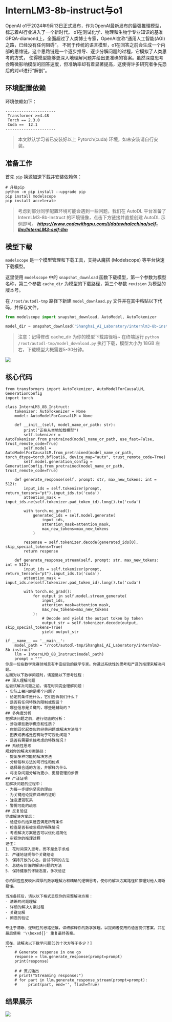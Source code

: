 <h1>InternLM3-8b-instruct与o1</h1>

OpenAI o1于2024年9月13日正式发布，作为OpenAI最新发布的最强推理模型，标志着AI行业进入了一个新时代。
o1在测试化学、物理和生物学专业知识的基准GPQA-diamond上，全面超过了人类博士专家，OpenAI宣称“通用人工智能(AGI)之路，已经没有任何阻碍”。
不同于传统的语言模型，o1在回答之前会生成一个内部的思维链。这个思路链是一个逐步推导、逐步分解问题的过程，它模拟了人类思考的方式，
使得模型能够更深入地理解问题并给出更准确的答案。虽然深度思考会略微影响模型的回答速度，但准确率却有着显著提高，这使得许多研究者争先恐后的对o1进行“解剖”。

## 环境配置依赖

环境依赖如下：
```
----------------------
 Transformer >=4.48 
 Torch == 2.3.0     
 Cuda ==  12.1  
----------------------
```

 >本文默认学习者已安装好以上 Pytorch(cuda) 环境，如未安装请自行安装。

## 准备工作

首先 `pip` 换源加速下载并安装依赖包：

```shell
# 升级pip
python -m pip install --upgrade pip
pip install modelscope
pip install accelerate
```
> 考虑到部分同学配置环境可能会遇到一些问题，我们在 AutoDL 平台准备了 InternLM3-8b-Instruct 的环境镜像，点击下方链接并直接创建 AutoDL 示例即可。
> ***https://www.codewithgpu.com/i/datawhalechina/self-llm/InternLM3-self-llm***

## 模型下载

`modelscope` 是一个模型管理和下载工具，支持从魔搭 (Modelscope) 等平台快速下载模型。

这里使用 `modelscope` 中的 `snapshot_download` 函数下载模型，第一个参数为模型名称，第二个参数 `cache_dir` 为模型的下载路径，第三个参数 `revision` 为模型的版本号。

在 `/root/autodl-tmp` 路径下新建 `model_download.py` 文件并在其中粘贴以下代码，并保存文件。

```python
from modelscope import snapshot_download, AutoModel, AutoTokenizer

model_dir = snapshot_download('Shanghai_AI_Laboratory/internlm3-8b-instruct', cache_dir='./', revision='master')
```

> 注意：记得修改 cache_dir 为你的模型下载路径哦~
在终端运行 `python /root/autodl-tmp/model_download.py` 执行下载，模型大小为 18GB 左右，下载模型大概需要5-30分钟。
<img src="https://github.com/riannyway/self-llm/blob/patch-1/models/InternLM3/images/o1.png?raw=true">

## 核心代码
```
from transformers import AutoTokenizer, AutoModelForCausalLM, GenerationConfig
import torch

class InternLM3_8B_Instruct:
    tokenizer: AutoTokenizer = None
    model: AutoModelForCausalLM = None

    def __init__(self, model_name_or_path: str):
        print("正在从本地加载模型")
        self.tokenizer = AutoTokenizer.from_pretrained(model_name_or_path, use_fast=False, trust_remote_code=True)
        self.model = AutoModelForCausalLM.from_pretrained(model_name_or_path, torch_dtype=torch.bfloat16, device_map="auto", trust_remote_code=True)
        self.model.generation_config = GenerationConfig.from_pretrained(model_name_or_path, trust_remote_code=True)

    def generate_response(self, prompt: str, max_new_tokens: int = 512):
        input_ids = self.tokenizer(prompt, return_tensors="pt").input_ids.to('cuda')
        attention_mask = input_ids.ne(self.tokenizer.pad_token_id).long().to('cuda')

        with torch.no_grad():
            generated_ids = self.model.generate(
                input_ids,
                attention_mask=attention_mask,
                max_new_tokens=max_new_tokens
            )

        response = self.tokenizer.decode(generated_ids[0], skip_special_tokens=True)
        return response

    def generate_response_stream(self, prompt: str, max_new_tokens: int = 512):
        input_ids = self.tokenizer(prompt, return_tensors="pt").input_ids.to('cuda')
        attention_mask = input_ids.ne(self.tokenizer.pad_token_id).long().to('cuda')

        with torch.no_grad():
            for output in self.model.stream_generate(
                input_ids,
                attention_mask=attention_mask,
                max_new_tokens=max_new_tokens
            ):
                # Decode and yield the output token by token
                output_str = self.tokenizer.decode(output, skip_special_tokens=True)
                yield output_str

if __name__ == '__main__':
    model_path = "/root/autodl-tmp/Shanghai_AI_Laboratory/internlm3-8b-instruct"
    llm = InternLM3_8B_Instruct(model_path)
    prompt = """
你是一位在数学竞赛领域具有丰富经验的数学专家。你通过系统性的思考和严谨的推理来解决问题。
在面对以下数学问题时，请遵循以下思考过程：
## 深入理解问题
在尝试解决问题之前，请花时间完全理解问题：
- 实际上被问的是哪个问题？
- 给定的条件是什么，它们告诉我们什么？
- 是否有任何特殊的限制或假设？
- 哪些信息是关键的，哪些是辅助的？
## 多角度分析
在解决问题之前，进行彻底的分析：
- 涉及哪些数学概念和性质？
- 你能回忆起类似的经典问题或解决方法吗？
- 图表或表格是否有助于可视化问题？
- 是否有需要单独考虑的特殊情况？
## 系统性思考
规划你的解决方案路径：
- 提出多种可能的解决方法
- 分析每种方法的可行性和优点
- 选择最合适的方法，并解释为什么
- 将复杂问题分解为更小、更易管理的步骤
## 严谨证明
在解决问题的过程中：
- 为每一步提供坚实的理由
- 为关键结论提供详细的证明
- 注意逻辑联系
- 警惕可能的疏忽
## 反复验证
完成解决方案后：
- 验证你的结果是否满足所有条件
- 检查是否有被忽视的特殊情况
- 考虑解决方案是否可以优化或简化
- 审视你的推理过程
记住：
1. 花时间深入思考，而不是急于求成
2. 严谨地证明每个关键结论
3. 保持开放的心态，尝试不同的方法
4. 总结有价值的解决问题的方法
5. 保持健康的怀疑态度，多次验证

你的回应应反映出深厚的数学理解力和精确的逻辑思考，使你的解决方案路径和推理对他人清晰易懂。

当准备好后，请以以下格式呈现你的完整解决方案：
- 清晰的问题理解
- 详细的解决方案过程
- 关键见解
- 彻底的验证

专注于清晰、逻辑性的思路进展，详细解释你的数学推理。以提问者使用的语言提供答案，并在最后使用 '\\boxed{}' 重复最终答案。

现在，请解决以下数学问题[5的十次方等于多少？]
"""
    # Generate response in one go
    response = llm.generate_response(prompt=prompt)
    print(response)

    # # 流式输出
    # print("Streaming response:")
    # for part in llm.generate_response_stream(prompt=prompt):
    #     print(part, end='', flush=True)

```


## 结果展示
<img src="https://github.com/riannyway/self-llm/blob/patch-1/models/InternLM3/images/o1.png?raw=true">

